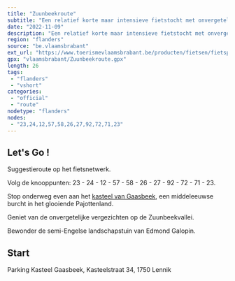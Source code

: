 ```yaml
---
title: "Zuunbeekroute"
subtitle: "Een relatief korte maar intensieve fietstocht met onvergetelijke vergezichten over de Zuunbeekvallei"
date: "2022-11-09"
description: "Een relatief korte maar intensieve fietstocht met onvergetelijke vergezichten over de Zuunbeekvallei. Stap van de fiets aan het kasteel van Gaasbeek en wandel daarna door het Groenenbergdomein met de semi-Engelse landschapstuin uit de negentiende eeuw."
region: "flanders"
source: "be.vlaamsbrabant"
ext_url: "https://www.toerismevlaamsbrabant.be/producten/fietsen/fietsproducten/zuunbeekroute/index.html"
gpx: "vlaamsbrabant/Zuunbeekroute.gpx"
length: 26
tags:
 - "flanders"
 - "vshort"
categories:
 - "official"
 - "route"
nodetype: "flanders"
nodes:
 - "23,24,12,57,58,26,27,92,72,71,23"
---
```


## Let's Go ! 

Suggestieroute op het fietsnetwerk.

Volg de knooppunten: 23 - 24 - 12 - 57 - 58 - 26 - 27 - 92 - 72 - 71 - 23.

Stop onderweg even aan het [kasteel van Gaasbeek](https://www.toerismevlaamsbrabant.be/producten/bezoeken/bezienswaardigheden/kasteel-van-gaasbeek/), een middeleeuwse burcht in het glooiende Pajottenland.

Geniet van de onvergetelijke vergezichten op de Zuunbeekvallei.

Bewonder de semi-Engelse landschapstuin van Edmond Galopin.

## Start

Parking Kasteel Gaasbeek, Kasteelstraat 34, 1750 Lennik
